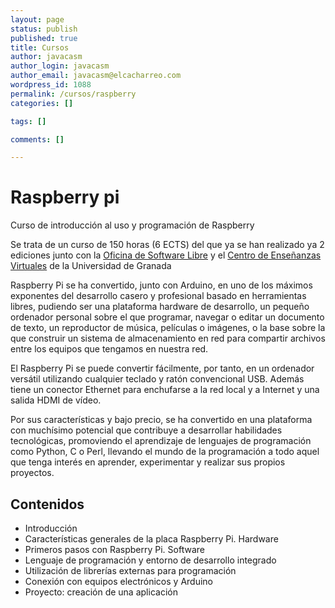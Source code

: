 ```yaml
--- 
layout: page
status: publish
published: true
title: Cursos
author: javacasm
author_login: javacasm
author_email: javacasm@elcacharreo.com
wordpress_id: 1088
permalink: /cursos/raspberry
categories: []

tags: []

comments: []

---
```


# Raspberry pi

Curso de introducción al uso y programación de Raspberry

Se trata de un curso de 150 horas (6 ECTS) del que ya se han realizado ya 2 ediciones junto con la [Oficina de Software Libre](http://osl.ugr.es) y el [Centro de Enseñanzas Virtuales](http://cevug.ugr.es) de la Universidad de Granada

Raspberry Pi se ha convertido, junto con Arduino, en uno de los máximos exponentes del desarrollo casero y profesional basado en herramientas libres, pudiendo ser una plataforma hardware de desarrollo, un pequeño ordenador personal sobre el que programar, navegar o editar un documento de texto, un reproductor de música, películas o imágenes, o la base sobre la que construir un sistema de almacenamiento en red para compartir archivos entre los equipos que tengamos en nuestra red.

El Raspberry Pi se puede convertir fácilmente, por tanto, en un ordenador versátil utilizando cualquier teclado y ratón convencional USB. Además tiene un conector Ethernet para enchufarse a la red local y a Internet y una salida HDMI de vídeo.

Por sus características y bajo precio, se ha convertido en una plataforma con muchísimo potencial que contribuye a desarrollar habilidades tecnológicas, promoviendo el aprendizaje de lenguajes de programación como Python, C o Perl, llevando el mundo de la programación a todo aquel que tenga interés en aprender, experimentar y realizar sus propios proyectos.

## Contenidos

* Introducción
* Características generales de la placa Raspberry Pi. Hardware
* Primeros pasos con Raspberry Pi. Software
* Lenguaje de programación y entorno de desarrollo integrado
* Utilización de librerías externas para programación
* Conexión con equipos electrónicos y Arduino
* Proyecto: creación de una aplicación